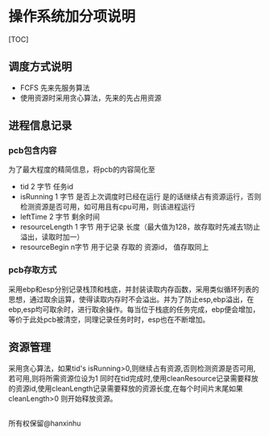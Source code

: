 # 操作系统加分项说明
[TOC]
## 调度方式说明
* FCFS 先来先服务算法 
* 使用资源时采用贪心算法，先来的先占用资源

## 进程信息记录
### pcb包含内容
为了最大程度的精简信息，将pcb的内容简化至

* tid 2 字节 任务id
* isRunning 1 字节 是否上次调度时已经在运行 是的话继续占有资源运行，否则检测资源是否可用，如可用且有cpu可用，则该进程运行
* leftTime 2 字节 剩余时间
* resourceLength 1 字节 用于记录 长度（最大值为128，故存取时先减去1防止溢出，读取时加一）
* resourceBegin n字节 用于记录 存取的 资源id， 值存取同上

### pcb存取方式
 采用ebp和esp分别记录栈顶和栈底，并封装读取内存函数，采用类似循环列表的思想，通过取余运算，使得读取内存时不会溢出。并为了防止esp,ebp溢出，在ebp,esp均可取余时，进行取余操作。每当位于栈底的任务完成，ebp便会增加，等价于此处pcb被清空，同理记录任务时时，esp也在不断增加。
## 资源管理
采用贪心算法，如果tid's isRunning>0,则继续占有资源,否则检测资源是否可用,若可用,则将所需资源位设为1
同时在tid完成时,使用cleanResource记录需要释放的资源id,使用cleanLength记录需要释放的资源长度,在每个时间片末尾如果cleanLength>0 则开始释放资源。

##
所有权保留@hanxinhu
